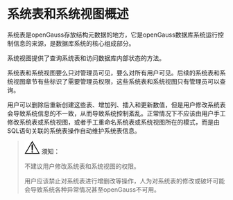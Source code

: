 # 系统表和系统视图概述<a name="ZH-CN_TOPIC_0289900580"></a>

系统表是openGauss存放结构元数据的地方，它是openGauss数据库系统运行控制信息的来源，是数据库系统的核心组成部分。

系统视图提供了查询系统表和访问数据库内部状态的方法。

系统表和系统视图要么只对管理员可见，要么对所有用户可见。后续的系统表和系统视图章节有些标识了需要管理员权限，这些系统表和系统视图只有管理员可以查询。

用户可以删除后重新创建这些表、增加列、插入和更新数值，但是用户修改系统表会导致系统信息的不一致，从而导致系统控制紊乱。正常情况下不应该由用户手工修改系统表或系统视图，或者手工重命名系统表或系统视图所在的模式，而是由SQL语句关联的系统表操作自动维护系统表信息。

>![](public_sys-resources/icon-notice.gif) **须知：** 
>
>不建议用户修改系统表和系统视图的权限。
>
>用户应该禁止对系统表进行增删改等操作，人为对系统表的修改或破坏可能会导致系统各种异常情况甚至openGauss不可用。

